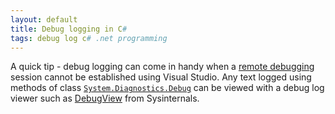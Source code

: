 ```yaml
---
layout: default
title: Debug logging in C#
tags: debug log c# .net programming
---
```


A quick tip - debug logging can come in handy when a [remote debugging](http://msdn.microsoft.com/en-us/library/vstudio/bt727f1t.aspx) session cannot be established using Visual Studio. Any text logged using methods of class [`System.Diagnostics.Debug`](http://msdn.microsoft.com/en-us/library/system.diagnostics.debug.aspx) can be viewed with a debug log viewer such as [DebugView](http://technet.microsoft.com/en-us/sysinternals/bb896647.aspx) from Sysinternals.
